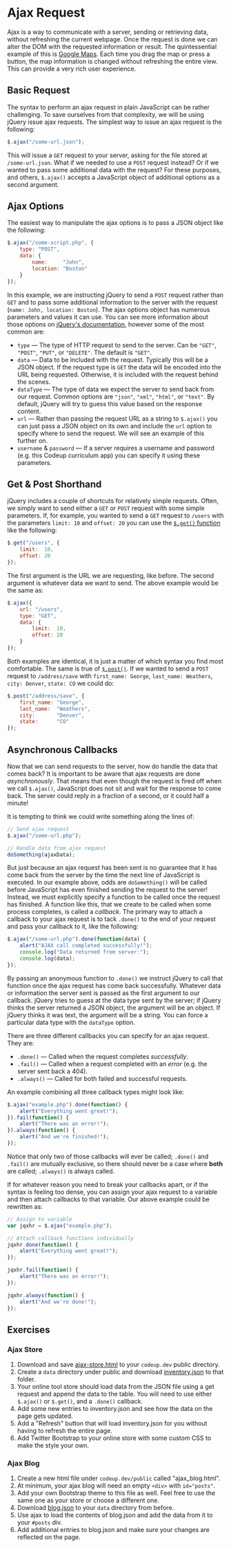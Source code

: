 # Ajax Request

Ajax is a way to communicate with a server, sending or retrieving data, without refreshing the current webpage. Once the request is done we can alter the DOM with the requested information or result. The quintessential example of this is [Google Maps](https://www.google.com/maps). Each time you drag the map or press a button, the map information is changed without refreshing the entire view. This can provide a very rich user experience.

## Basic Request

The syntax to perform an ajax request in plain JavaScript can be rather challenging. To save ourselves from that complexity, we will be using jQuery issue ajax requests. The simplest way to issue an ajax request is the following:

```js
$.ajax("/some-url.json");
```

This will issue a `GET` request to your server, asking for the file stored at `/some-url.json`. What if we needed to use a `POST` request instead? Or if we wanted to pass some additional data with the request? For these purposes, and others, `$.ajax()` accepts a JavaScript object of additional options as a second argument.

## Ajax Options

The easiest way to manipulate the ajax options is to pass a JSON object like the following:

```js
$.ajax("/some-script.php", {
    type: "POST",
    data: {
        name:     "John",
        location: "Boston"
    }
});
```

In this example, we are instructing jQuery to send a `POST` request rather than `GET` and to pass some additional information to the server with the request (`name: John, location: Boston`). The ajax options object has numerous parameters and values it can use. You can see more information about those options on [jQuery's documentation](http://api.jquery.com/jQuery.ajax/#jQuery-ajax-settings), however some of the most common are:

- `type` &mdash; The type of HTTP request to send to the server. Can be `"GET"`, `"POST"`, `"PUT"`, or `"DELETE"`. The default is `"GET"`.
- `data` &mdash; Data to be included with the request. Typically this will be a JSON object. If the request type is `GET` the data will be encoded into the URL being requested. Otherwise, it is included with the request behind the scenes.
- `dataType` &mdash; The type of data we expect the server to send back from our request. Common options are `"json"`, `"xml"`, `"html"`, or `"text"`. By default, jQuery will try to guess this value based on the response content.
- `url` &mdash; Rather than passing the request URL as a string to `$.ajax()` you can just pass a JSON object on its own and include the `url` option to specify where to send the request. We will see an example of this further on.
- `username` & `password` &mdash; If a server requires a username and password (e.g. this Codeup curriculum app) you  can specify it using these parameters.

## Get & Post Shorthand

jQuery includes a couple of shortcuts for relatively simple requests. Often, we simply want to send either a `GET` or `POST` request with some simple parameters. If, for example, you wanted to send a `GET` request to `/users` with the parameters `limit: 10` and `offset: 20` you can use the [`$.get()` function](http://api.jquery.com/jQuery.get/) like the following:

```js
$.get("/users", {
    limit:  10,
    offset: 20
});
```

The first argument is the URL we are requesting, like before. The second argument is whatever data we want to send. The above example would be the same as:

```js
$.ajax({
    url: "/users",
    type: "GET",
    data: {
        limit:  10,
        offset: 20
    }
});
```

Both examples are identical, it is just a matter of which syntax you find most comfortable. The same is true of [`$.post()`](http://api.jquery.com/jQuery.post/). If we wanted to send a `POST` request to `/address/save` with `first_name: George`, `last_name: Weathers`, `city: Denver`, `state: CO` we could do:

```js
$.post("/address/save", {
    first_name: "George",
    last_name:  "Weathers",
    city:       "Denver",
    state:      "CO"
});
```

## Asynchronous Callbacks

Now that we can send requests to the server, how do handle the data that comes back? It is important to be aware that ajax requests are done *asynchronously*. That means that even though the request is fired off when we call `$.ajax()`, JavaScript does not sit and wait for the response to come back. The server could reply in a fraction of a second, or it could half a minute!

It is tempting to think we could write something along the lines of:

```js
// Send ajax request
$.ajax("/some-url.php");

// Handle data from ajax request
doSomething(ajaxData);
```

But just because an ajax request has been sent is no guarantee that it has come back from the server by the time the next line of JavaScript is executed. In our example above, odds are `doSomething()` will be called before JavaScript has even finished sending the request to the server! Instead, we must explicitly specify a function to be called once the request has finished. A function like this, that we create to be called when some process completes, is called a *callback*. The primary way to attach a callback to your ajax request is to tack `.done()` to the end of your request and pass your callback to it, like the following:

```js
$.ajax("/some-url.php").done(function(data) {
    alert("AJAX call completed successfully!");
    console.log("Data returned from server:");
    console.log(data);
});
```

By passing an anonymous function to `.done()` we instruct jQuery to call that function once the ajax request has come back successfully. Whatever data or information the server sent is passed as the first argument to our callback. jQuery tries to guess at the data type sent by the server; if jQuery thinks the server returned a JSON object, the argument will be an object. If jQuery thinks it was text, the argument will be a string. You can force a particular data type with the `dataType` option.

There are three different callbacks you can specify for an ajax request. They are:

- `.done()` &mdash; Called when the request completes *successfully*.
- `.fail()` &mdash; Called when a request completed with an *error* (e.g. the server sent back a 404).
- `.always()` &mdash; Called for both failed and successful requests.

An example combining all three callback types might look like:

```js
$.ajax("example.php").done(function() {
    alert("Everything went great!");
}).fail(function() {
    alert("There was an error!");
}).always(function() {
    alert("And we're finished!");
});
```

Notice that only two of those callbacks will ever be called; `.done()` and `.fail()` are mutually exclusive, so there should never be a case where **both** are called; `.always()` is always called.

If for whatever reason you need to break your callbacks apart, or if the syntax is feeling too dense, you can assign your ajax request to a variable and then attach callbacks to that variable. Our above example could be rewritten as:

```js
// Assign to variable
var jqxhr = $.ajax("example.php");

// Attach callback functions individually
jqxhr.done(function() {
    alert("Everything went great!");
});

jqxhr.fail(function() {
    alert("There was an error!");
});

jqxhr.always(function() {
    alert("And we're done!");
});
```

## Exercises

### Ajax Store

1. Download and save [ajax-store.html](../../examples/javascript/ajax-store.html) to your `codeup.dev` public directory.
1. Create a `data` directory under public and download [inventory.json](../../examples/javascript/inventory.json) to that folder.
1. Your online tool store should load data from the JSON file using a get request and append the data to the table. You will need to use either `$.ajax()` or `$.get()`, and a `.done()` callback.
1. Add some new entries to inventory.json and see how the data on the page gets updated.
1. Add a "Refresh" button that will load inventory.json for you without having to refresh the entire page.
1. Add Twitter Bootstrap to your online store with some custom CSS to make the style your own.

### Ajax Blog

1. Create a new html file under `codeup.dev/public` called "ajax_blog.html".
1. At minimum, your ajax blog will need an empty `<div>` with `id="posts"`.
1. Add your own Bootstrap theme to this file as well. Feel free to use the same one as your store or choose a different one.
1. Download [blog.json](../../examples/javascript/blog.json) to your `data` directory from before.
1. Use ajax to load the contents of blog.json and add the data from it to your `#posts` div.
1. Add additional entries to blog.json and make sure your changes are reflected on the page.
